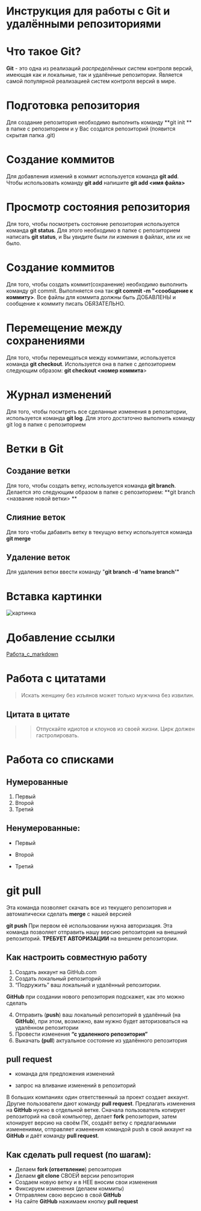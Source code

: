 # Инструкция для работы с Git и удалёнными репозиториями

# Что такое Git?

**Git** - это одна из реализаций *распределённых* систем контроля версий, имеющая как и локальные, так и удалённые репозитории. Является самой популярной реализацией систем контроля версий в мире.

# Подготовка репозитория
Для создание репозитория необходимо выполнить команду **git init ** в папке с репозиторием и у Вас создатся репозиторий (появится скрытая папка .git)

# Создание коммитов


Для добавления измений в коммит используется команда **git add**. Чтобы использовать команду **git add** напишите **git add <имя файла>**


# Просмотр состояния репозитория


Для того, чтобы посмотреть состояние репозитория используется команда **git status**. Для этого необходимо в папке с репозиторием написать **git status**, и Вы увидите были ли измения в файлах, или их не было.

# Создание коммитов
Для того, чтобы создать коммит(сохранение) необходимо выполнить команду git commit. Выполняется она так:**git commit -m "<сообщение к коммиту>**. Все файлы для коммита должны быть ДОБАВЛЕНЫ и сообщение к коммиту писать ОБЯЗАТЕЛЬНО.


# Перемещение между сохранениями

Для того, чтобы перемещаться между коммитами, используется команда **git checkout**. Используется она в папке с депозиторием следующим образом: **git checkout <номер коммита**>


# Журнал изменений
Для того, чтобы посмтреть все сделанные изменения в репозитории, используется команда **git log**. Для этого достаточно выполнить команду git log в папке с репозиторием

# Ветки в Git 

## Создание ветки

Для того, чтобы создать ветку, используется команда **git branch**. Делается это следующим образом в папке с репозиторием: **git branch <название новой ветки>
**
## Слияние веток

Для того чтобы дабавить ветку в текущую ветку используется команда **git merge** <name branch>

## Удаление веток
Для удаления ветки ввести команду "**git branch -d 'name branch'"**
# Вставка картинки 
![картинка](https://avatars.mds.yandex.net/i?id=5fa6d24169551198f36e1bee31d08942-4904209-images-thumbs&n=13)

 # Добавление ссылки

 [Работа_с_markdown](https://yandex.ru/search/?text=работа+с+маркдаун&clid=2270455&win=516&lr=120340)

 # Работа с цитатами
   
 >Искать женщину без изъянов может только мужчина без извилин.

## Цитата в цитате


>>Отпускайте идиотов и клоунов из своей жизни. Цирк должен гастролировать.

# Работа со списками

## Нумерованные
1. Первый
2. Второй 
3. Третий 

## Ненумерованные:
* Первый
+ Второй
- Третий

# git pull
Эта команда позволяет скачать все из текущего репозитория и автоматически сделать **merge** с нашей версией

**git push**
При первом её использовании нужна авторизация.
Эта команда позволяет отправить нашу версию репозитория на внешний репозиторий. **ТРЕБУЕТ АВТОРИЗАЦИИ** на внешнем репозитории.

## Как настроить совместную работу

1. Создать аккаунт на GitHub.com
2. Создать локальный репозиторий
3. “Подружить” ваш локальный и удалённый репозитории. 
    
**GitHub** при создании нового репозитория подскажет, как это можно сделать
    
4. Отправить (**push**) ваш локальный репозиторий в удалённый (на **GitHub**), при этом, возможно, вам нужно будет авторизоваться на удалённом репозитории
5. Провести изменения  **“с удаленного репозитория”**
6. Выкачать **(pull**) актуальное состояние из удалённого репозитория

## pull request

- команда для предложения изменений 

- запрос на вливание изменений в репозиторий

В больших компаниях один ответственный за проект создает аккаунт. Другие пользователи дают команду **pull request**. Предлагать изменения на **GitHub** нужно в отдельной ветке. 
Сначала пользователь копирует репозиторий на свой компьютер, делает **fork** репозитория, затем клонирует версию на своём ПК, создаёт ветку с предлагаемыми изменениями, отправляет изменения командой push в свой аккаунт на **GitHub** и даёт команду **pull request**.

## Как сделать **pull request** (по шагам):

- Делаем **fork (ответвление**) репозитория
- Делаем **git clone** СВОЕЙ версии репозитория
- Создаем новую ветку и в НЕЕ вносим свои изменения
- Фиксируем изменения (делаем коммиты)
- Отправляем свою версию в свой **GitHub**
- На сайте **GitHub** нажимаем кнопку **pull request**